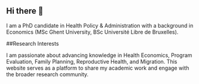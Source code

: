 ## Hi there 👋

I am a PhD candidate in Health Policy & Administration with a background in Economics (MSc Ghent University, BSc Université Libre de Bruxelles). 

##Research Interests

I am passionate about advancing knowledge in Health Economics, Program Evaluation, Family Planning, Reproductive Health, and Migration. This website serves as a platform to share my academic work and engage with the broader research community.

<!--
**alinevandenbroeck/alinevandenbroeck** is a ✨ _special_ ✨ repository because its `README.md` (this file) appears on your GitHub profile.

Here are some ideas to get you started:

- 🔭 I’m currently working on ...
- 🌱 I’m currently learning ...
- 👯 I’m looking to collaborate on ...
- 🤔 I’m looking for help with ...
- 💬 Ask me about ...
- 📫 How to reach me: ...
- 😄 Pronouns: ...
- ⚡ Fun fact: ...
-->





